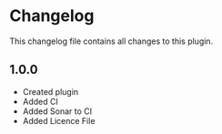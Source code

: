 # Changelog

This changelog file contains all changes to this plugin.

## 1.0.0

- Created plugin 
- Added CI
- Added Sonar to CI
- Added Licence File